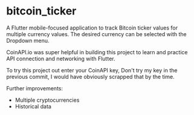 # bitcoin_ticker

A Flutter mobile-focused application to track Bitcoin ticker values for multiple currency values. The desired currency can be selected with the Dropdown menu.

CoinAPI.io was super helpful in building this project to learn and practice API connection and networking with Flutter.

To try this project out enter your CoinAPI key, Don't try my key in the previous commit, I would have obviously scrapped that by the time.

Further improvements:
- Multiple cryptocurrencies
- Historical data
